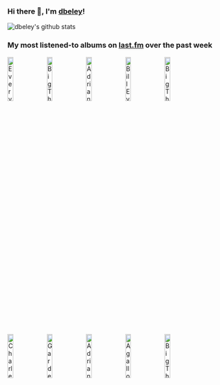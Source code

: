 ### Hi there 👋, I'm [dbeley](https://dbeley.ovh/en)!

![dbeley's github stats](https://github-readme-stats.vercel.app/api?username=dbeley)

### My most listened-to albums on [last.fm](https://www.last.fm/user/d_beley) over the past week

[<img src='https://lastfm.freetls.fastly.net/i/u/300x300/636bb0ff2f18ea8614ca670f4852d175.jpg' width='16%' height='16%' alt='Everything Everything - Raw Data Feel'>](https://www.last.fm/music/everything%2beverything/raw%2bdata%2bfeel)&nbsp;
[<img src='https://lastfm.freetls.fastly.net/i/u/300x300/c5ead34a6aca64a663a3ed83fadfc742.jpg' width='16%' height='16%' alt='Big Thief - Dragon New Warm Mountain I Believe in You'>](https://www.last.fm/music/big%2bthief/dragon%2bnew%2bwarm%2bmountain%2bi%2bbelieve%2bin%2byou)&nbsp;
[<img src='https://lastfm.freetls.fastly.net/i/u/300x300/80416ed9549211926a15d88cac7498a2.jpg' width='16%' height='16%' alt='Adrianne Lenker - Bright Future'>](https://www.last.fm/music/adrianne%2blenker/bright%2bfuture)&nbsp;
[<img src='https://lastfm.freetls.fastly.net/i/u/300x300/1f85aa968ee6893901e8909185d2cbf0.png' width='16%' height='16%' alt='Bill Evans - Everybody Digs Bill Evans'>](https://www.last.fm/music/bill%2bevans/everybody%2bdigs%2bbill%2bevans)&nbsp;
[<img src='https://lastfm.freetls.fastly.net/i/u/300x300/bfa074a4eb1e8ad692c7920f94dbae6c.jpg' width='16%' height='16%' alt='Big Thief - Capacity'>](https://www.last.fm/music/big%2bthief/capacity)&nbsp;
<br>
[<img src='https://lastfm.freetls.fastly.net/i/u/300x300/136503939750bd2fa7855a2cf38e926e.jpg' width='16%' height='16%' alt='Charles Lloyd - The Water Is Wide'>](https://www.last.fm/music/charles%2blloyd/the%2bwater%2bis%2bwide)&nbsp;
[<img src='https://lastfm.freetls.fastly.net/i/u/300x300/ccaad41a78324650baaabf0e71d5748a.jpg' width='16%' height='16%' alt='Garden of Shadows - Oracle Moon'>](https://www.last.fm/music/garden%2bof%2bshadows/oracle%2bmoon)&nbsp;
[<img src='https://lastfm.freetls.fastly.net/i/u/300x300/cba7acc509f01c3aa4aa4901d3211290.jpg' width='16%' height='16%' alt='Adrianne Lenker - songs and instrumentals'>](https://www.last.fm/music/adrianne%2blenker/songs%2band%2binstrumentals)&nbsp;
[<img src='https://lastfm.freetls.fastly.net/i/u/300x300/cb8b6b0db163433eb22c77accf436050.png' width='16%' height='16%' alt='Agalloch - The Mantle'>](https://www.last.fm/music/agalloch/the%2bmantle)&nbsp;
[<img src='https://lastfm.freetls.fastly.net/i/u/300x300/140fbd4e75078c59a9a1552a8dfd1d85.jpg' width='16%' height='16%' alt='Big Thief - Masterpiece'>](https://www.last.fm/music/big%2bthief/masterpiece)&nbsp;
<br>

